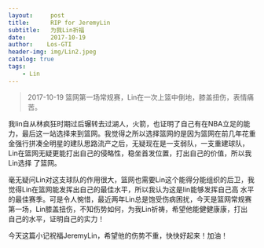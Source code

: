```yaml
---
layout:     post
title:      RIP for JeremyLin
subtitle:   为我Lin祈福
date:       2017-10-19
author:    Los-GTI
header-img: img/Lin2.jpeg
catalog: true
tags:
    - Lin
---
```


>2017-10-19 篮网第一场常规赛，Lin在一次上篮中倒地，膝盖扭伤，表情痛苦。
<p>我lin自从林疯狂时期过后辗转去过湖人，火箭，也证明了自己有在NBA立足的能力，最后这一站选择来到篮网。我觉得之所以选择篮网的是因为篮网在前几年花重
金强行拼凑全明星的建队思路流产之后，无疑现在是一支弱队，一支重建球队，Lin在篮网无疑更能打出自己的侵略性，稳坐首发位置，打出自己的价值，所以我Lin选择
了篮网。</p>
<p>毫无疑问Lin对这支球队的作用很大，篮网也需要Lin这个能得分能组织的后卫，我觉得Lin在篮网能发挥出自己的最佳水平，所以我认为这是lin能够发挥自己高
水平的最佳赛季。可是令人惋惜，最近两年Lin总是饱受伤病困扰，今天是篮网常规赛第一场，Lin膝盖扭伤，不知伤势如何，为我Lin祈祷，希望他能健健康康，打出
自己的水平，证明自己的实力！</p>
<p>今天这篇小记祝福JeremyLin，希望他的伤势不重，快快好起来！加油！</p>
